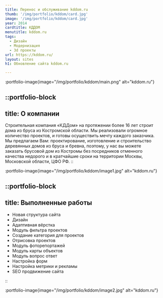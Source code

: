 ```yaml
---
title: Перенос и обслуживание kddom.ru
thumb: '/img/portfolio/kddom/card.jpg'
image: '/img/portfolio/kddom/card.jpg'
year: 2014
cardtitle: КДДОМ
menutitle: kddom.ru
tags:
  - Дизайн
  - Модернизация
  - 3d проекты
url: https://kddom.ru/
layout: sites
h1: Обновление сайта kddom.ru

---
```



:portfolio-image{image="/img/portfolio/kddom/main.png" alt="kddom.ru"}

::portfolio-block
---
title: О компании
---
Строительная компания «КДДом» на протяжении более 16 лет строит дома из бруса из Костромской области. Мы реализовали
огромное количество проектов, и готовы осуществить мечту каждого заказчика. Мы предлагаем Вам: проектирование,
изготовление и строительство деревянных домов из бруса и бревна, поэтому, у нас вы можете заказать брусовой дом из
Костромы без посредников отменного качества недорого и в кратчайшие сроки на территории Москвы, Московской области, ЦФО
РФ.
::

:portfolio-image{image="/img/portfolio/kddom/image1.jpg" alt="kddom.ru"}

::portfolio-block
---
title: Выполненные работы
---

- Новая структура сайта
- Дизайн
- Адаптивная вёрстка
- Модуль фильтра проектов
- Создание категория для проектов
- Отрисовка проектов
- Модуль фоторепортажей
- Модуль карты объектов
- Модуль вопрос ответ
- Настройка форм
- Настройка метрики и рекламы
- SEO продвижение сайта

::

:portfolio-image{image="/img/portfolio/kddom/image2.jpg" alt="kddom.ru"}